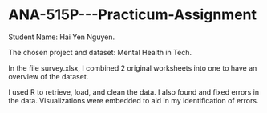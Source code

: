 # ANA-515P---Practicum-Assignment
Student Name: Hai Yen Nguyen.

The chosen project and dataset:  Mental Health in Tech.

In the file survey.xlsx, I combined 2 original worksheets into one to have an overview of the dataset.

I used R to retrieve, load, and clean the data. 
I also found and fixed errors in the data.
Visualizations were embedded to aid in my identification of errors.  
